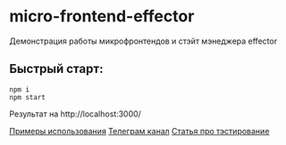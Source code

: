 # micro-frontend-effector
Демонстрация работы микрофронтендов и стэйт мэнеджера effector

## Быстрый старт:
```
npm i
npm start
```
Результат на http://localhost:3000/

[Примеры использования](https://github.com/effector/awesome#examples)
[Телеграм канал](https://t.me/effector_ru)
[Статья про тэстирование](https://dev.to/effector/the-best-part-of-effector-4c27)

